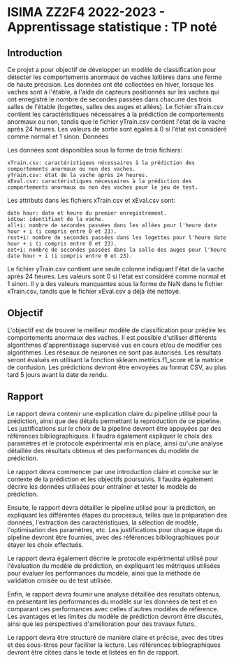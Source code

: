 # ISIMA ZZ2F4 2022-2023 - Apprentissage statistique : TP noté
## Introduction

Ce projet a pour objectif de développer un modèle de classification pour détecter les comportements anormaux de vaches laitières dans une ferme de haute précision. Les données ont été collectées en hiver, lorsque les vaches sont à l'étable, à l'aide de capteurs positionnés sur les vaches qui ont enregistré le nombre de secondes passées dans chacune des trois salles de l'étable (logettes, salles des auges et allées). Le fichier xTrain.csv contient les caractéristiques nécessaires à la prédiction de comportements anormaux ou non, tandis que le fichier yTrain.csv contient l'état de la vache après 24 heures. Les valeurs de sortie sont égales à 0 si l'état est considéré comme normal et 1 sinon.
Données

Les données sont disponibles sous la forme de trois fichiers:

    xTrain.csv: caractéristiques nécessaires à la prédiction des comportements anormaux ou non des vaches.
    yTrain.csv: état de la vache après 24 heures.
    xEval.csv: caractéristiques nécessaires à la prédiction des comportements anormaux ou non des vaches pour le jeu de test.

Les attributs dans les fichiers xTrain.csv et xEval.csv sont:

    date hour: date et heure du premier enregistrement.
    idCow: identifiant de la vache.
    all+i: nombre de secondes passées dans les allées pour l'heure date hour + i (i compris entre 0 et 23).
    rest+i: nombre de secondes passées dans les logettes pour l'heure date hour + i (i compris entre 0 et 23).
    eat+i: nombre de secondes passées dans la salle des auges pour l'heure date hour + i (i compris entre 0 et 23).

Le fichier yTrain.csv contient une seule colonne indiquant l'état de la vache après 24 heures. Les valeurs sont 0 si l'état est considéré comme normal et 1 sinon. Il y a des valeurs manquantes sous la forme de NaN dans le fichier xTrain.csv, tandis que le fichier xEval.csv a déjà été nettoyé.
## Objectif

L'objectif est de trouver le meilleur modèle de classification pour prédire les comportements anormaux des vaches. Il est possible d'utiliser différents algorithmes d'apprentissage supervisé vus en cours et/ou de modifier ces algorithmes. Les réseaux de neurones ne sont pas autorisés. Les résultats seront évalués en utilisant la fonction sklearn.metrics.f1_score et la matrice de confusion. Les prédictions devront être envoyées au format CSV, au plus tard 5 jours avant la date de rendu.
## Rapport

Le rapport devra contenir une explication claire du pipeline utilisé pour la prédiction, ainsi que des détails permettant la reproduction de ce pipeline. Les justifications sur le choix de la pipeline devront être appuyées par des références bibliographiques. Il faudra également expliquer le choix des paramètres et le protocole expérimental mis en place, ainsi qu'une analyse détaillée des résultats obtenus et des performances du modèle de prédiction.

Le rapport devra commencer par une introduction claire et concise sur le contexte de la prédiction et les objectifs poursuivis. Il faudra également décrire les données utilisées pour entraîner et tester le modèle de prédiction.

Ensuite, le rapport devra détailler le pipeline utilisé pour la prédiction, en expliquant les différentes étapes du processus, telles que la préparation des données, l'extraction des caractéristiques, la sélection de modèle, l'optimisation des paramètres, etc. Les justifications pour chaque étape du pipeline devront être fournies, avec des références bibliographiques pour étayer les choix effectués.

Le rapport devra également décrire le protocole expérimental utilisé pour l'évaluation du modèle de prédiction, en expliquant les métriques utilisées pour évaluer les performances du modèle, ainsi que la méthode de validation croisée ou de test utilisée.

Enfin, le rapport devra fournir une analyse détaillée des résultats obtenus, en présentant les performances du modèle sur les données de test et en comparant ces performances avec celles d'autres modèles de référence. Les avantages et les limites du modèle de prédiction devront être discutés, ainsi que les perspectives d'amélioration pour des travaux futurs.

Le rapport devra être structuré de manière claire et précise, avec des titres et des sous-titres pour faciliter la lecture. Les références bibliographiques devront être citées dans le texte et listées en fin de rapport.